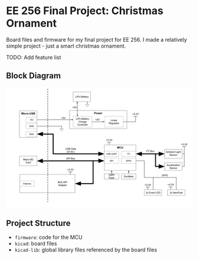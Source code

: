 # EE 256 Final Project: Christmas Ornament

Board files and firmware for my final project for EE 256. I made a relatively
simple project - just a smart christmas ornament.

TODO: Add feature list

## Block Diagram

![Block Diagram](docs/img/block-diagram.png)

## Project Structure
  * `firmware`: code for the MCU
  * `kicad`: board files
  * `kicad-lib`: global library files referenced by the board files
